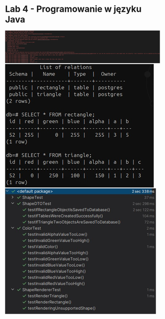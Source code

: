 # Lab 4 - Programowanie w języku Java

![ss1](https://github.com/Ether141/java/blob/lab4/images/ScreenShot1.jpg)
![ss1](https://github.com/Ether141/java/blob/lab4/images/ScreenShot2.jpg)
![ss1](https://github.com/Ether141/java/blob/lab4/images/ScreenShot3.jpg)
